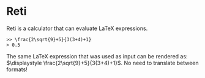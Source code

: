 # Reti

Reti is a calculator that can evaluate LaTeX expressions.

```
>> \frac{2\sqrt{9}+5}{3(3+4)+1}
> 0.5
```

The same LaTeX expression that was used as input can be rendered as: $`\displaystyle \frac{2\sqrt{9}+5}{3(3+4)+1}`$. No need to translate between formats!
